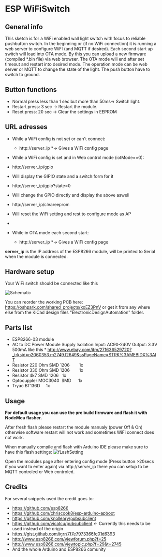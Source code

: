 # ESP WiFiSwitch
## General info
This sketch is for a WiFi enabled wall light switch with focus to reliable pushbutton switch.
In the beginning or (if no WiFi connection) it is running a web server to configure WiFI (and MQTT if desired). 
Each second start up switch will load into OTA mode. By this you can upload a new firmware (compiled *.bin file) via web browser. The OTA mode will end after set timeout and restart into desired mode.
The operation mode can be web server or MQTT to change the state of the light.
The push button have to switch to ground.
## Button functions
* Normal press less than 1 sec but more than 50ms-> Switch light.
* Restart press: 3 sec -> Restart the module.
* Reset press: 20 sec -> Clear the settings in EEPROM

## URL adresses
* While a WiFi config is not set or can't connect:
   * http://server_ip
   *-> Gives a WiFi config page 
  
* While a WiFi config is set and in Web control mode (iotMode==0):
 * http://server_ip/gpio
  * Will display the GIPIO state and a switch form for it
  
 * http://server_ip/gpio?state=0
  * Will change the GPIO directly and display the above aswell
  
 * http://server_ip/cleareeprom 
  * Will reset the WiFi setting and rest to configure mode as AP
  * 
* While in OTA mode each second start:
   * http://server_ip
   *-> Gives a WiFi config page 
  
<b>server_ip</b> is the IP address of the ESP8266 module, will be printed to Serial when the module is connected.

## Hardware setup
Your WiFi switch should be connected like this

![Schematic](https://raw.githubusercontent.com/biohazardxxx/ESP_WiFiSwitch/master/ElectronicDesignAutomation/Schematic.png)

You can reorder the working PCB here: https://oshpark.com/shared_projects/xoEZ3PnV or get it from any where else from the KiCad design files "ElectronicDesignAutomation" folder.

## Parts list
* ESP8266-03 module
* AC to DC Power Module Supply Isolation Input: AC90-240V Output: 3.3V 500mA like this * http://www.ebay.com/itm/271636529720?_trksid=p2060353.m2749.l2649&ssPageName=STRK%3AMEBIDX%3AIT
* Resistor 220 Ohm SMD 1206        1x
* Resistor 330 Ohm SMD 1206        1x
* Resistor 4k7 SMD 1206   1x
* Optocuppler MOC3040  SMD      1x
* Tryac BT136D     1x

## Usage
<b>For default usage you can use the pre build firmware and flash it with NodeMcu flasher.</b>

After fresh flash please restart the module manualy (power Off & On) otherwise software restart will not work and sometimes WiFi connect does not work.

When manually compile and flash with Arduino IDE please make sure to have this flash settings: ![fLashSetting](https://github.com/biohazardxxx/ESP_WiFiSwitch/blob/master/other/flashSettings.png)

Open the modules page after entering config mode (Press button >20secs if you want to enter again) via http://server_ip there you can setup to be MQTT controled or Web controled.

## Credits
For several snippets used the credit goes to:
 - https://github.com/esp8266
 - https://github.com/chriscook8/esp-arduino-apboot
 - https://github.com/knolleary/pubsubclient
 - https://github.com/vicatcu/pubsubclient <- Currently this needs to be used instead of the origin
 - https://gist.github.com/igrr/7f7e7973366fc01d6393
 - http://www.esp8266.com/viewforum.php?f=25
 - http://www.esp8266.com/viewtopic.php?f=29&t=2745
 - And the whole Arduino and ESP8266 comunity
